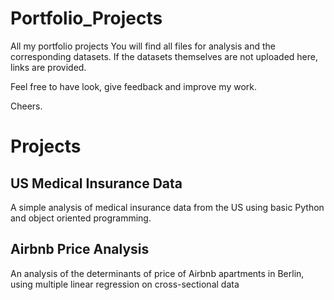 # Portfolio_Projects
All my portfolio projects
You will find all files for analysis and the corresponding datasets. If the datasets themselves are not uploaded here, links are provided.

Feel free to have look, give feedback and improve my work.

Cheers.

# Projects
## US Medical Insurance Data
A simple analysis of medical insurance data from the US using basic Python and object oriented programming.

## Airbnb Price Analysis
An analysis of the determinants of price of Airbnb apartments in Berlin, using multiple linear regression on cross-sectional data
